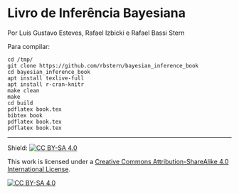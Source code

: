 # Livro de Inferência Bayesiana

Por Luı́s Gustavo Esteves, Rafael Izbicki e Rafael Bassi Stern

Para compilar:

    cd /tmp/
    git clone https://github.com/rbstern/bayesian_inference_book
    cd bayesian_inference_book
    apt install texlive-full
    apt install r-cran-knitr
    make clean
    make
    cd build
    pdflatex book.tex
    bibtex book
    pdflatex book.tex
    pdflatex book.tex

---

Shield: [![CC BY-SA 4.0][cc-by-sa-shield]][cc-by-sa]

This work is licensed under a
[Creative Commons Attribution-ShareAlike 4.0 International License][cc-by-sa].

[![CC BY-SA 4.0][cc-by-sa-image]][cc-by-sa]

[cc-by-sa]: http://creativecommons.org/licenses/by-sa/4.0/
[cc-by-sa-image]: https://licensebuttons.net/l/by-sa/4.0/88x31.png
[cc-by-sa-shield]: https://img.shields.io/badge/License-CC%20BY--SA%204.0-lightgrey.svg
